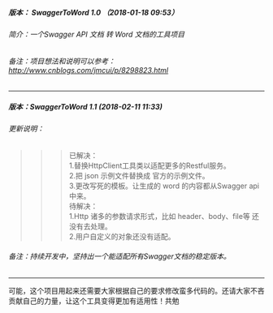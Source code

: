 ##### 版本： SwaggerToWord 1.0 （2018-01-18 09:53）
###### 简介：一个Swagger API 文档 转 Word 文档的工具项目
###### 备注：项目想法和说明可以参考：http://www.cnblogs.com/jmcui/p/8298823.html
*****
##### 版本：SwaggerToWord 1.1 (2018-02-11 11:33)
###### 更新说明：
>>>已解决：  
>>> 1.替换HttpClient工具类以适配更多的Restful服务。   
>>> 2.把 json 示例文件替换成 官方的示例文件。    
>>> 3.更改写死的模板。让生成的 word 的内容都从Swagger api 中来。   
>>>待解决：   
>>> 1.Http 诸多的参数请求形式，比如 header、body、file等 还没有去处理。   
>>> 2.用户自定义的对象还没有适配。   
###### 备注：持续开发中，坚持出一个能适配所有Swagger文档的稳定版本。
*****
可能，这个项目用起来还需要大家根据自己的要求修改蛮多代码的。还请大家不吝贡献自己的力量，让这个工具变得更加有适用性！共勉

